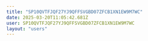 ```yaml
---
title: "SP10QVTFJQF27YJ9QFFSVGBD07ZFCB1XN1EW9M7WC"
date: 2025-03-20T11:05:42.681Z
user: SP10QVTFJQF27YJ9QFFSVGBD07ZFCB1XN1EW9M7WC
layout: "users"
---
```

    
